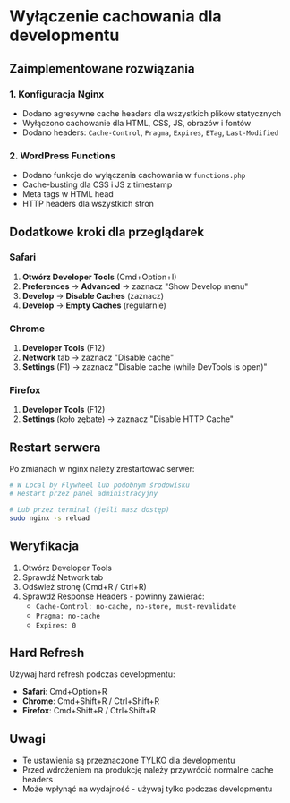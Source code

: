 # Wyłączenie cachowania dla developmentu

## Zaimplementowane rozwiązania

### 1. Konfiguracja Nginx
- Dodano agresywne cache headers dla wszystkich plików statycznych
- Wyłączono cachowanie dla HTML, CSS, JS, obrazów i fontów
- Dodano headers: `Cache-Control`, `Pragma`, `Expires`, `ETag`, `Last-Modified`

### 2. WordPress Functions
- Dodano funkcje do wyłączania cachowania w `functions.php`
- Cache-busting dla CSS i JS z timestamp
- Meta tags w HTML head
- HTTP headers dla wszystkich stron

## Dodatkowe kroki dla przeglądarek

### Safari
1. **Otwórz Developer Tools** (Cmd+Option+I)
2. **Preferences** → **Advanced** → zaznacz "Show Develop menu"
3. **Develop** → **Disable Caches** (zaznacz)
4. **Develop** → **Empty Caches** (regularnie)

### Chrome
1. **Developer Tools** (F12)
2. **Network** tab → zaznacz "Disable cache"
3. **Settings** (F1) → zaznacz "Disable cache (while DevTools is open)"

### Firefox
1. **Developer Tools** (F12)
2. **Settings** (koło zębate) → zaznacz "Disable HTTP Cache"

## Restart serwera

Po zmianach w nginx należy zrestartować serwer:

```bash
# W Local by Flywheel lub podobnym środowisku
# Restart przez panel administracyjny

# Lub przez terminal (jeśli masz dostęp)
sudo nginx -s reload
```

## Weryfikacja

1. Otwórz Developer Tools
2. Sprawdź Network tab
3. Odśwież stronę (Cmd+R / Ctrl+R)
4. Sprawdź Response Headers - powinny zawierać:
   - `Cache-Control: no-cache, no-store, must-revalidate`
   - `Pragma: no-cache`
   - `Expires: 0`

## Hard Refresh

Używaj hard refresh podczas developmentu:
- **Safari**: Cmd+Option+R
- **Chrome**: Cmd+Shift+R / Ctrl+Shift+R
- **Firefox**: Cmd+Shift+R / Ctrl+Shift+R

## Uwagi

- Te ustawienia są przeznaczone TYLKO dla developmentu
- Przed wdrożeniem na produkcję należy przywrócić normalne cache headers
- Może wpłynąć na wydajność - używaj tylko podczas developmentu
